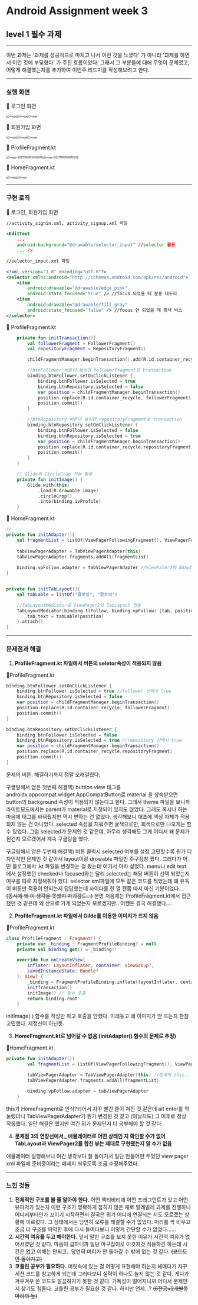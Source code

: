 # Android Assignment week 3

## level 1 필수 과제

------

이번 과제는 '과제를 성공적으로 마치고 나서 이런 것을 느꼈다' 가 아니라 '과제를 하면서 이런 것에 부딪혔다' 가 주된 흐름이었다. 그래서 그 부분들에 대해 무엇이 문제였고, 어떻게 해결했는지를 추가하여 이번주 리드미를 작성해보려고 한다.

------

### 실행 화면

📌 로그인 화면

<img src="https://user-images.githubusercontent.com/63237214/140601825-a7356700-fa9d-4098-93c5-b01addae4b8c.png" alt="image" style="zoom:50%;" /><img src="https://user-images.githubusercontent.com/63237214/140601785-c88f7871-883e-4097-b130-f77a109012a6.png" alt="image" style="zoom:50%;" /><img src="https://user-images.githubusercontent.com/63237214/140601806-7828028d-79d0-4fe4-b78f-36db0ef1c8d2.png" alt="image" style="zoom:50%;" />



📌 회원가입 화면

<img src="https://user-images.githubusercontent.com/63237214/140601845-90fcb202-8db8-4e1f-84bb-9ec42f34a6e3.png" alt="image" style="zoom:50%;" /><img src="https://user-images.githubusercontent.com/63237214/140601870-34405276-f128-48fd-8036-fd2e4eed2b45.png" alt="image" style="zoom:50%;" /><img src="https://user-images.githubusercontent.com/63237214/140601881-32d11489-5f6b-4693-8720-4545ca03a8ed.png" alt="image" style="zoom:50%;" />



📌 ProfileFragment.kt

<img src="C:\Users\HYUNA\AppData\Roaming\Typora\typora-user-images\image-20211106163556504.png" alt="image-20211106163556504" style="zoom:50%;" /><img src="C:\Users\HYUNA\AppData\Roaming\Typora\typora-user-images\image-20211106163615502.png" alt="image-20211106163615502" style="zoom:50%;" />



📌 HomeFragment.kt

<img src="https://user-images.githubusercontent.com/63237214/140601922-51ab227b-75f3-46a7-b0ac-451e1c1404ce.png" alt="image" style="zoom:50%;" /><img src="https://user-images.githubusercontent.com/63237214/140601931-81e6515d-1e9d-40a3-a129-4dfb6e646457.png" alt="image" style="zoom:50%;" />



------

### 구현 로직

📌 로그인, 회원가입 화면

```xml
//activity_signin.xml, activity_signup.xml 파일

<EditText
    ...
    android:background="@drawable/selector_input" //selector 활용
    ... />
```

```xml
//selector_input.xml 파일

<?xml version="1.0" encoding="utf-8"?>
<selector xmlns:android="http://schemas.android.com/apk/res/android">
    <item
        android:drawable="@drawable/edge_pink"
        android:state_focused="true" /> //focus 되었을 때 분홍 테두리
    <item
        android:drawable="@drawable/fill_gray"
        android:state_focused="false" /> //focus 안 되었을 때 회색 박스
</selector>
```



📌 ProfileFragment.kt

```kotlin
	private fun initTransaction(){
        val followerFragment = FollowerFragment()
        val repositoryFragment = RepositoryFragment()

        childFragmentManager.beginTransaction().add(R.id.container_recycle,followerFragment).commit()

        //btnFollower 버튼이 눌리면 followerFragment로 transaction
        binding.btnFollower.setOnClickListener { 
            binding.btnFollower.isSelected = true
            binding.btnRepository.isSelected = false
            var position = childFragmentManager.beginTransaction()
            position.replace(R.id.container_recycle, followerFragment)
            position.commit()
        }

        //btnRepository 버튼이 눌리면 repositoryFragment로 transaction
        binding.btnRepository.setOnClickListener {
            binding.btnFollower.isSelected = false
            binding.btnRepository.isSelected = true
            var position = childFragmentManager.beginTransaction()
            position.replace(R.id.container_recycle,repositoryFragment)
            position.commit()
        }
    }

	// Glide의 CircleCrop 기능 활용
	private fun initImage() {
        Glide.with(this)
            .load(R.drawable.image)
            .circleCrop()
            .into(binding.ivProfile)
    }
```



📌 HomeFragment.kt

```kotlin
//
private fun initAdapter(){
    val fragmentList = listOf(ViewPagerFollowingFragment(), ViewPagerFollowerFragment())
    
    tabViewPagerAdapter = TabViewPagerAdapter(this)
    tabViewPagerAdapter.fragments.addAll(fragmentList)
	
    binding.vpFollow.adapter = tabViewPagerAdapter //ViewPater2와 Adapter 연동
}


private fun initTabLayout(){
    val tabLable = listOf("팔로잉", "팔로워")

    //TabLayoutMediator로 ViewPager2와 TabLayout 연동
    TabLayoutMediator(binding.tlFollow, binding.vpFollow) {tab, position ->
        tab.text = tabLable[position]
    }.attach()
}
```



------

### 문제점과 해결

1) **ProfileFragment.kt 파일에서 버튼의 seletor속성이 적용되지 않음**

📌ProfileFragment.kt

```kotlin
binding.btnFollower.setOnClickListener {
    binding.btnFollower.isSelected = true //follower 선택시 true
    binding.btnRepository.isSelected = false
    var position = childFragmentManager.beginTransaction()
    position.replace(R.id.container_recycle, followerFragment)
    position.commit()
}

binding.btnRepository.setOnClickListener {
    binding.btnFollower.isSelected = false
    binding.btnRepository.isSelected = true //repository 선택시 true
    var position = childFragmentManager.beginTransaction()
    position.replace(R.id.container_recycle,repositoryFragment)
    position.commit()
}
```

문제의 버튼. 해결하기까지 정말 오래걸렸다.

구글링해서 얻은 첫번째 해결책) buttion view 태그를 androidx.appcompat.widget.AppCompatButton로
material 을 상속받으면 button의 background 속성이 적용되지 않는다고 한다. 그래서 theme 파일을 보니까 라이트모드에서는 parent가 material로 지정되어 있지도 않았다. 그래도 혹시나 하는 마음에 태그를 바꿔줬지만 역시 변하는 건 없었다. 생각해보니 애초에 색상 자체가 적용되지 않는 건 아니었다. selected 속성을 지워주면 귤색으로만, 회색으로만 나오게는 할 수 있었다. 그럼 selected가 문제인 것 같은데, 아무리 생각해도 그게 어디서 왜 문제가 된건지 모르겠어서 계속 구글링을 했다.

구글링해서 얻은 두번째 해결책) 버튼 클릭시 selected 여부를 설정
고민할수록 뭔가 디자인적인 문제인 것 같아서  layout이랑 drowable 파일만 주구장창 팠다. 그러다가 어떤 블로그에서 .kt 파일을 변경하는 걸 봤는데 여기서 아차 싶었다. menu나 edit text 에서 설정했던 checked나 focused와는 달리 selected는 해당 버튼이 선택 되었는지 여부를 따로 지정해줘야 했다. selector xml파일에 모두 같은 코드를 적었는데 왜 유독 이 버튼만 적용이 안되는지 답답했는데 사이다를 한 열 캔쯤 따서 마신 기분이었다.... ~~(동시에 왜 이 생각을 못했지 자괴감도...)~~ 분명 처음에는 ProfileFragment.kt에서 접근했던 것 같은데 왜 산으로 가게 되었는지 모르겠지만.. 어쨌든 결국 해결했다.... 



2) **ProfileFragment.kt 파일에서 Gilde를 이용한 이미지가 뜨지 않음**

📌ProfileFragment.kt

```kotlin
class ProfileFragment : Fragment() {
    private var _binding : FragmentProfileBinding? = null
    private val binding get() = _binding!!

    override fun onCreateView(
        inflater: LayoutInflater, container: ViewGroup?,
        savedInstanceState: Bundle?
    ): View? {
        _binding = FragmentProfileBinding.inflate(layoutInflater, container, false)
        initTransaction()
        initImage() // 함수 호출
        return binding.root
    }
```

initImage( )  함수를 작성만 하고 호출을 안했다. 이래놓고 왜 이미지가 안 뜨는지 한참 고민했다. 제정신이 아닌듯.



3) **HomeFragment.kt로 넘어갈 수 없음 (initAdapter() 함수의 문제로 추정)**

📌HomeFragment.kt

```kotlin
private fun initAdapter(){
        val fragmentList = listOf(ViewPagerFollowingFragment(), ViewPagerFollowerFragment())

        tabViewPagerAdapter = TabViewPagerAdapter(this) //문제의 this..
        tabViewPagerAdapter.fragments.addAll(fragmentList)

        binding.vpFollow.adapter = tabViewPagerAdapter
    }
```

 this가 HomeFragment로 인식?되어서 자꾸 빨간 줄이 쳐진 것 같은데 alt enter를 막 눌렀더니 TabViewPagerAdapter가 뭔가 변경된 것 같고 (아닐지도) 그 이후로 정상 작동했다. 일단 해결은 했지만 여긴 뭐가 문제인지 더 공부해야 할 것 같다.



4) **문제점 3의 연장선에서,, 애뮬레이터로 어떤 상태인 지 확인할 수가 없어 TabLayout과 ViewPager2를 합친 뷰는 제대로 구현됐는지 알 수가 없음**

애뮬레이터 실행해보니 여긴 생각보다 잘 돌아가서 일단 만들어만 두었던 view pager xml 파일에 준비중이라는 메세지 띄우도록 조금 수정해주었다.



------

### 느낀 것들

1. **전체적인 구조를 볼 줄 알아야 한다.**
   어떤 액티비티에 어떤 프래그먼트가 있고 어떤 뷰파저가 있는지 이런 구조가 명확하게 잡히지 않은 채로 얼레벌레 과제를 진행하니 어디서부터인가 꼬이기 시작하면서 결국은 뭐가 어디에 연결되는 지도 모르겠는 상황에 이르렀다. 그 상태에서는 당연히 오류를 해결할 수가 없었다. 머리를 싹 비우고 조금 더 구조를 파악한 후에 다시 들여다보니 이렇게 간단할 수가 없었다......
2. **시간적 여유를 두고 해야한다.**
   앞서 말한 구조를 보지 못한 이유가 시간적 여유가 없어서였던 것 같다. 마음이 급하니까 일단 마구잡이로 이것저것 적용하긴 하는데 시간은 없고 이해는 안되고.. 당연히 머리가 안 돌아갈 수 밖에 없는 것 같다. ~~(코드도 안 돌아가고)~~ 
3. **코틀린 공부가 필요하다.**
   머릿속에 있는 걸 어떻게 표현해야 하는지 헤매다가 자꾸 세션 코드를 참고하게 되는데 그러다보니 실력이 하나도 늘지 않는 것 같다. 게다가 겨우겨우 쓴 코드도 깔끔하지가 못한 것 같다. 가독성이 떨어지니까 어디서 문제인지 찾기도 힘들다. 코틀린 공부가 필요한 것 같다. 하지만 언제...? ~~(6전공+2개발동아리의 늪)~~

